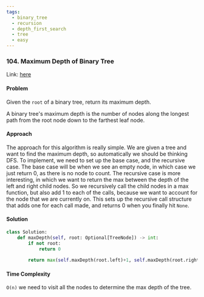 ```yaml
---
tags:
  - binary_tree
  - recursion
  - depth_first_search
  - tree
  - easy
---
```


### 104. Maximum Depth of Binary Tree

Link: [here](https://leetcode.com/problems/maximum-depth-of-binary-tree/description/)

#### Problem
Given the `root` of a binary tree, return its maximum depth.

A binary tree's maximum depth is the number of nodes along the longest path from the root node down to the farthest leaf node.

#### Approach
The approach for this algorithm is really simple. We are given a tree and want to find the maximum depth, so automatically we should be thinking DFS. To implement, we need to set up the base case, and the recursive case. The base case will be when we see an empty node, in which case we just return 0, as there is no node to count. The recursive case is more interesting, in which we want to return the max between the depth of the left and right child nodes. So we recursively call the child nodes in a max function, but also add 1 to each of the calls, because we want to account for the node that we are currently on. This sets up the recursive call structure that adds one for each call made, and returns 0 when you finally hit `None`.

#### Solution
```python 
class Solution:
    def maxDepth(self, root: Optional[TreeNode]) -> int:
        if not root:
            return 0
        
        return max(self.maxDepth(root.left)+1, self.maxDepth(root.right)+1)
```

#### Time Complexity
`O(n)` we need to visit all the nodes to determine the max depth of the tree.